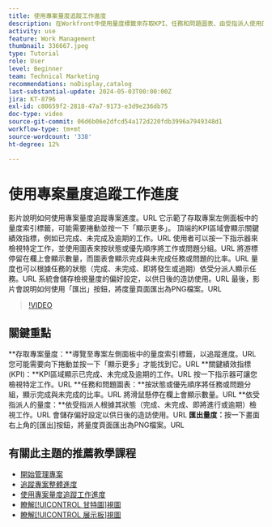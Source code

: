 ```yaml
---
title: 使用專案量度追蹤工作進度
description: 在Workfront中使用量度標籤來存取KPI、任務和問題圖表、由受指派人使用的量度，以及匯出選項來追蹤專案效能，以有效監控進度。
activity: use
feature: Work Management
thumbnail: 336667.jpeg
type: Tutorial
role: User
level: Beginner
team: Technical Marketing
recommendations: noDisplay,catalog
last-substantial-update: 2024-05-03T00:00:00Z
jira: KT-8796
exl-id: c80659f2-2818-47a7-9173-e3d9e236db75
doc-type: video
source-git-commit: 06d6b06e2dfcd54a172d220fdb3996a7949348d1
workflow-type: tm+mt
source-wordcount: '338'
ht-degree: 12%

---
```


# 使用專案量度追蹤工作進度

影片說明如何使用專案量度追蹤專案進度。&#x200B;URL 它示範了存取專案左側面板中的量度索引標籤，可能需要捲動並按一下「顯示更多」。 頂端的KPI區域會顯示關鍵績效指標，例如已完成、未完成及逾期的工作。&#x200B;URL 使用者可以按一下指示器來檢視特定工作，並使用圖表來按狀態或優先順序將工作或問題分組。&#x200B;URL 將游標停留在欄上會顯示數量，而圖表會顯示完成與未完成任務或問題的比率。&#x200B;URL 量度也可以根據任務的狀態（完成、未完成、即將發生或過期）依受分派人顯示任務。&#x200B;URL 系統會儲存檢視量度的偏好設定，以供日後的造訪使用。&#x200B;URL 最後，影片會說明如何使用「匯出」按鈕，將度量頁面匯出為PNG檔案。&#x200B;URL


>[!VIDEO](https://video.tv.adobe.com/v/336667/?quality=12&learn=on&enablevpops)

## 關鍵重點

**存取專案量度：**導覽至專案左側面板中的量度索引標籤，以追蹤進度。&#x200B;URL 您可能需要向下捲動並按一下「顯示更多」才能找到它。&#x200B;URL
**關鍵績效指標(KPI)：**KPI區域顯示已完成、未完成及逾期的工作。&#x200B;URL 按一下指示器可讓您檢視特定工作。&#x200B;URL
**任務和問題圖表：**按狀態或優先順序將任務或問題分組，顯示完成與未完成的比率。&#x200B;URL 將滑鼠懸停在欄上會顯示數量。&#x200B;URL
**依受指派人的量度：**依受指派人根據其狀態（完成、未完成、即將進行或逾期）檢視工作。&#x200B;URL 會儲存偏好設定以供日後的造訪使用。&#x200B;URL
**匯出量度：**&#x200B;按一下畫面右上角的[匯出]按鈕，將量度頁面匯出為PNG檔案。&#x200B;URL



## 有關此主題的推薦教學課程

* [開始管理專案](/help/manage-work/projects/getting-started-manage-a-project.md)
* [追蹤專案整體進度](/help/manage-work/projects/track-overall-project-progress.md)
* [使用專案量度追蹤工作進度](/help/manage-work/projects/track-work-progress-with-project-metrics.md)
* [瞭解[!UICONTROL 甘特圖]視圖](/help/manage-work/projects/understand-the-gantt-view.md)
* [瞭解[!UICONTROL 展示板]視圖](/help/manage-work/projects/understand-the-board-view.md)
